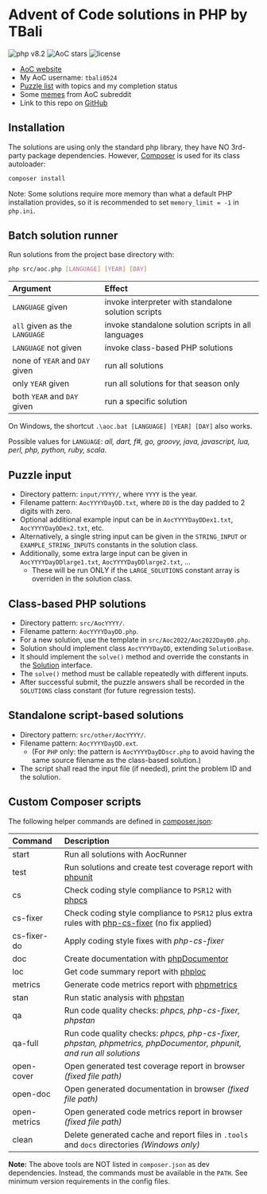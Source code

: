 # Advent of Code solutions in PHP by TBali

![php v8.2](https://shields.io/badge/php-8.2-blue?logo=php)
![AoC stars](https://img.shields.io/badge/total%20AoC%20⭐-338-green)
![license](https://img.shields.io/github/license/tbali0524/advent-of-code-solutions)

* [AoC website](https://adventofcode.com/)
* My AoC username: `tbali0524`
* [Puzzle list](puzzles.md) with topics and my completion status
* Some [memes](memes.md) from AoC subreddit
* Link to this repo on [GitHub](https://github.com/tbali0524/advent-of-code-solutions)

## Installation

The solutions are using only the standard php library, they have NO 3rd-party package dependencies.
However, [Composer](https://getcomposer.org/) is used for its class autoloader:

```sh
composer install
```

Note: Some solutions require more memory than what a default PHP installation provides, so it is recommended to set `memory_limit = -1` in `php.ini`.

## Batch solution runner

Run solutions from the project base directory with:

```sh
php src/aoc.php [LANGUAGE] [YEAR] [DAY]
```

| Argument                       | Effect                                              |
|:-------------------------------|:----------------------------------------------------|
| `LANGUAGE` given               | invoke interpreter with standalone solution scripts |
| `all` given as the `LANGUAGE`  | invoke standalone solution scripts in all languages |
| `LANGUAGE` not given           | invoke class-based PHP solutions                    |
| none of `YEAR` and `DAY` given | run all solutions                                   |
| only `YEAR` given              | run all solutions for that season only              |
| both `YEAR` and `DAY` given    | run a specific solution                             |

On Windows, the shortcut `.\aoc.bat [LANGUAGE] [YEAR] [DAY]` also works.

Possible values for `LANGUAGE`:
_all, dart, f#, go, groovy, java, javascript, lua, perl, php, python, ruby, scala_.

## Puzzle input

* Directory pattern: `input/YYYY/`, where `YYYY` is the year.
* Filename pattern: `AocYYYYDayDD.txt`, where `DD` is the day padded to 2 digits with zero.
* Optional additional example input can be in `AocYYYYDayDDex1.txt`, `AocYYYYDayDDex2.txt`, etc.
* Alternatively, a single string input can be given in the `STRING_INPUT` or `EXAMPLE_STRING_INPUTS` constants in the solution class.
* Additionally, some extra large input can be given in `AocYYYYDayDDlarge1.txt`, `AocYYYYDayDDlarge2.txt`, ...
    * These will be run ONLY if the `LARGE_SOLUTIONS` constant array is overriden in the solution class.

## Class-based PHP solutions

* Directory pattern: `src/AocYYYY/`.
* Filename pattern: `AocYYYYDayDD.php`.
* For a new solution, use the template in `src/Aoc2022/Aoc2022Day00.php`.
* Solution should implement class `AocYYYYDayDD`, extending `SolutionBase`.
* It should implement the `solve()` method and override the constants in the [Solution](src/Aoc/Solution.php) interface.
* The `solve()` method must be callable repeatedly with different inputs.
* After successful submit, the puzzle answers shall be recorded in the `SOLUTIONS` class constant (for future regression tests).

## Standalone script-based solutions

* Directory pattern: `src/other/AocYYYY/`.
* Filename pattern: `AocYYYYDayDD.ext`.
    * (For `PHP` only: the pattern is `AocYYYYDayDDscr.php` to avoid having the same source filename as the class-based solution.)
* The script shall read the input file (if needed), print the problem ID and the solution.

## Custom Composer scripts

The following helper commands are defined in [composer.json](composer.json):

|Command      |Description |
|:------------|:-----------|
|start        |Run all solutions with AocRunner|
|test         |Run solutions and create test coverage report with [phpunit](https://www.phpunit.de/)|
|cs           |Check coding style compliance to `PSR12` with [phpcs](https://github.com/squizlabs/PHP_CodeSniffer)|
|cs-fixer     |Check coding style compliance to `PSR12` plus extra rules with [php-cs-fixer](https://cs.symfony.com/) (no fix applied)|
|cs-fixer-do  |Apply coding style fixes with _php-cs-fixer_|
|doc          |Create documentation with [phpDocumentor](https://www.phpdoc.org/)|
|loc          |Get code summary report with [phploc](https://github.com/sebastianbergmann/phploc)|
|metrics      |Generate code metrics report with [phpmetrics](https://phpmetrics.github.io/website/)|
|stan         |Run static analysis with [phpstan](https://phpstan.org/)|
|qa           |Run code quality checks: _phpcs, php-cs-fixer, phpstan_|
|qa-full      |Run code quality checks: _phpcs, php-cs-fixer, phpstan, phpmetrics, phpDocumentor, phpunit, and run all solutions_|
|open-cover   |Open generated test coverage report in browser _(fixed file path)_|
|open-doc     |Open generated documentation in browser _(fixed file path)_|
|open-metrics |Open generated code metrics report in browser _(fixed file path)_|
|clean        |Delete generated cache and report files in `.tools` and `docs` directories _(Windows only)_|

__Note:__ The above tools are NOT listed in `composer.json` as dev dependencies. Instead, the commands must be available in the `PATH`. See minimum version requirements in the config files.
